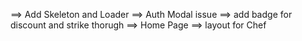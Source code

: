 ==> Add Skeleton and Loader
==> Auth Modal issue
==> add badge for discount and strike thorugh
==> Home Page
==> layout for Chef
